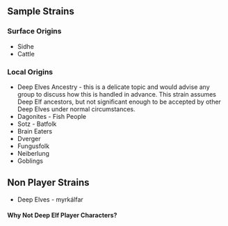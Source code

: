 ## Sample Strains
### Surface Origins
* Sidhe
* Cattle

### Local Origins
* Deep Elves Ancestry - this is a delicate topic and would advise any group to discuss how this is handled in advance.  This strain assumes Deep Elf ancestors, but not significant enough to be accepted by other Deep Elves under normal circumstances.  
* Dagonites - Fish People
* Sotz - Batfolk
* Brain Eaters
* Dverger
* Fungusfolk
* Neiberlung 
* Goblings

## Non Player Strains
* Deep Elves - myrkálfar

#### Why Not Deep Elf Player Characters?